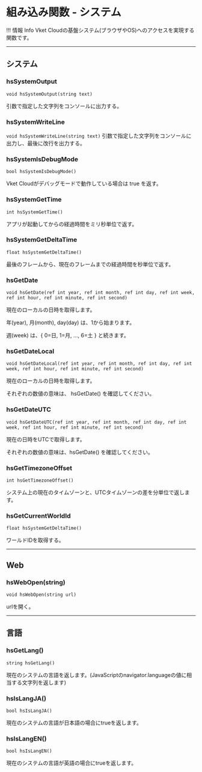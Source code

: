 
# 組み込み関数 - システム

!!! 情報 Info
    Vket Cloudの基盤システム(ブラウザやOS)へのアクセスを実現する関数です。

***

## システム

### hsSystemOutput
`void hsSystemOutput(string text)`

引数で指定した文字列をコンソールに出力する。

### hsSystemWriteLine
`void hsSystemWriteLine(string text)`
引数で指定した文字列をコンソールに出力し、最後に改行を出力する。

### hsSystemIsDebugMode
`bool hsSystemIsDebugMode()`

Vket Cloudがデバッグモードで動作している場合は true を返す。

### hsSystemGetTime
`int hsSystemGetTime()`

アプリが起動してからの経過時間をミリ秒単位で返す。

### hsSystemGetDeltaTime
`float hsSystemGetDeltaTime()`

最後のフレームから、現在のフレームまでの経過時間を秒単位で返す。

### hsGetDate
`void hsGetDate(ref int year, ref int month, ref int day, ref int week, ref int hour, ref int minute, ref int second)`

現在のローカルの日時を取得します。

年(year), 月(month), day(day) は、1から始まります。

週(week) は、{ 0=日, 1=月, ..., 6=土 } と続きます。

### hsGetDateLocal
`void hsGetDateLocal(ref int year, ref int month, ref int day, ref int week, ref int hour, ref int minute, ref int second)`

現在のローカルの日時を取得します。

それぞれの数値の意味は、 hsGetDate() を確認してください。

### hsGetDateUTC
`void hsGetDateUTC(ref int year, ref int month, ref int day, ref int week, ref int hour, ref int minute, ref int second)`

現在の日時をUTCで取得します。

それぞれの数値の意味は、hsGetDate() を確認してください。

### hsGetTimezoneOffset
`int hsGetTimezoneOffset()`

システム上の現在のタイムゾーンと、UTCタイムゾーンの差を分単位で返します。

### hsGetCurrentWorldId
`float hsSystemGetDeltaTime()`

ワールドIDを取得する。


***


## Web
### hsWebOpen(string)
`void hsWebOpen(string url)`

urlを開く。

***

## 言語

### hsGetLang()
`string hsGetLang()`

現在のシステムの言語を返します。(JavaScriptのnavigator.languageの値に相当する文字列を返します)

### hsIsLangJA()
`bool hsIsLangJA()`

現在のシステムの言語が日本語の場合にtrueを返します。

### hsIsLangEN()
`bool hsIsLangEN()`

現在のシステムの言語が英語の場合にtrueを返します。